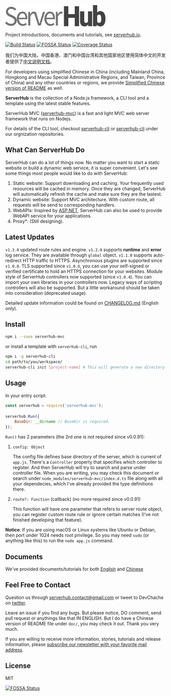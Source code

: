 ![](doc/assets/serverhub-compact.png)

Project introductions, documents and tutorials, see [serverhub.io](https://serverhub.io/).

[![Build Status](https://travis-ci.org/ServerHubOrg/serverhub-mvc.svg?branch=master)](https://travis-ci.org/ServerHubOrg/serverhub-mvc) [![FOSSA Status](https://app.fossa.io/api/projects/git%2Bgithub.com%2FServerHubOrg%2Fserverhub-mvc.svg?type=shield)](https://app.fossa.io/projects/git%2Bgithub.com%2FServerHubOrg%2Fserverhub-mvc?ref=badge_shield) [![Coverage Status](https://coveralls.io/repos/github/ServerHubOrg/serverhub-mvc/badge.svg?branch=master)](https://coveralls.io/github/ServerHubOrg/serverhub-mvc?branch=master)

我们为中国大陆，中国香港、澳门和中国台湾和其他国家地区使用简体中文的开发者提供了[中文说明文档](doc/README.cn.md)。

For developers using simplified Chinese in China (including Mainland China, Hongkong and Macau Special Administrative Regions, and Taiwan, Province of China) and any other countries or regions, we provide [Simplified Chinese version of README](doc/README.cn.md) as well.

**ServerHub** is the collection of a Node.js framework, a CLI tool and a template using the latest stable features.

ServerHub MVC ([serverhub-mvc](https://www.npmjs.com/package/serverhub-mvc)) is a fast and light MVC web server framework that runs on Nodejs.

For details of the CLI tool, checkout [serverhub-cli](https://www.npmjs.com/package/serverhub-cli) or [serverhub-cli](https://github.com/ServerHubOrg/serverhub-cli) under our orgnization repositories.

## What Can ServerHub Do

ServerHub can do a lot of things now. No matter you want to start a static website or build a dynamic web service, it is super convenient. Let's see some things most people would like to do with ServerHub:

1. Static website: Support downloading and caching. Your frequently used resources will be cached in memory. Once they are changed, ServerHub will automatically refresh the cache and make sure they are the lastest.
2. Dynamic website: Support MVC architecture. With custom route, all requests will be send to corresponding handlers.
3. WebAPIs: Inspired by [ASP.NET](https://www.asp.net/), ServerHub can also be used to provide WebAPI service for your applications.
4. Proxy*: (Still designing).

## Latest Updates

`v1.3.0` updated route rules and engine. `v1.2.0` supports **runtime** and **error** log service. They are available through `global` object. `v1.1.0` supports auto-redirect HTTP traffic to HTTPS. Asynchronous plugins are supported since `v1.0.8`. TLS supported since `v1.0.6`, you can use your self-signed or verified certificate to hold an HTTPS connection for your websites. Module style of ServerHub controllers now supported (since `v1.0.4`). You can import your own libraries in your controllers now. Legacy ways of scripting controllers will also be supported. But a little workaround should be taken into consideration (deprecated usage).

Detailed update information could be found on [CHANGELOG.md](CHANGELOG.md) (English only).

## Install

```bash
npm i --save serverhub-mvc
```

or install a template with `serverhub-cli`, run

```bash
npm i -g serverhub-cli
cd path/to/you/workspace/
serverhub-cli init [project-name] # This will generate a new directory for you project.
```

## Usage

In your entry script:

```js
const serverhub = require('serverhub-mvc');

serverhub.Run({
    BaseDir: __dirname // BaseDir is required.
});
```

`Run()` has 2 parameters (the 2rd one is not required since v0.0.91):

1. `config: Object`

    The config file defines base directory of the server, which is current of `app.js`. There's a `Controller` property that specifies which controller to register. And then ServerHub will try to search and parse under controller file. When you are writing, you may check this document or search under `node_modules/serverhub-mvc/index.d.ts` file along with all your dependecies, which I've already provided the type definitions there.
1. `route?: Function` (callback) (no more required since v0.0.91)

    This function will have one parameter that refers to server route object, you can register custom route rule or ignore certain matches (I've not finished developing that feature).

**Notice**: If you are using macOS or Linux systems like Ubuntu or Debian, then port under 1024 needs root privilege. So you may need `sudo` (or anything like this) to run the `node app.js` command.

## Documents

We've provided documents/tutorials for both [English](https://serverhuborg.github.io/serverhub-mvc/docs/docs.html) and [Chinese](https://serverhuborg.github.io/serverhub-mvc/zh_cn/docs/docs.html)

## Feel Free to Contact

Question us through [serverhub.contact@gmail.com](mailto:serverhub.contact@gmail.com) or tweet to DevChache on [twitter](https://twitter.com/SrMoriaty).

Leave an issue if you find any bugs. But please notice, DO comment, send pull request or anythings like that IN ENGLISH. But I do have a Chinese version of README file under `doc/`, you may check it out. Thank you very much.

If you are willing to receive more information, stories, tutorials and release information, please [subscribe our newsletter with your favorite mail address](mailto:serverhub.contact@gmail.com?subject=serverhub-news-52b3f7de&body=Hello,%20ServerHub!).

## License

MIT

[![FOSSA Status](https://app.fossa.io/api/projects/git%2Bgithub.com%2FServerHubOrg%2Fserverhub-mvc.svg?type=large)](https://app.fossa.io/projects/git%2Bgithub.com%2FServerHubOrg%2Fserverhub-mvc?ref=badge_large)